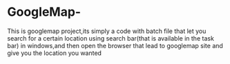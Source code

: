 # GoogleMap-
This is googlemap project,its simply a code with batch file that let you search for a certain location using search bar(that is available in the task bar) in windows,and then open the browser that lead to googlemap site and give you the location you wanted
